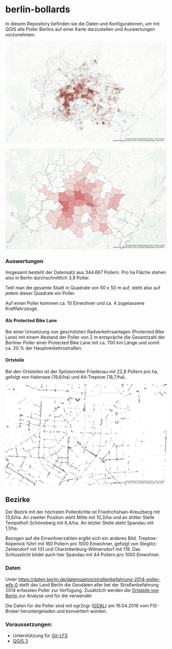 # berlin-bollards

In diesem Repository befinden sie die Daten und Konfigurationen, um mit QGIS alle Poller Berlins auf einer Karte darzustellen und Auswertungen vorzunehmen.

![Karte aller Poller](/export/karte-poller.png)

![Pollerdichte der Ortsteile](/export/karte-pollerdichte.png)

### Auswertungen

Insgesamt besteht der Datensatz aus 344.667 Pollern. Pro ha Fläche stehen also in Berlin durchschnittlich 3,9 Poller. 

Teilt man die gesamte Stadt in Quadrate von 50 x 50 m auf, steht also auf jedem dieser Quadrate ein Poller.

Auf einen Poller kommen ca. 10 Einwohner und ca. 4 zugelassene Kraftfahrzeuge.

#### Als Protected Bike Lane

Bei einer Umsetzung von geschützten Radverkehrsanlagen (Protected Bike Lane) mit einem Abstand der Poller von 2 m entspräche die Gesamtzahl der Berliner Poller einer Protected Bike Lane mit ca. 700 km Länge und somit ca. 20 % der Hauptverkehrsstraßen.

#### Ortsteile

Bei den Ortsteilen ist der Spitzenreiter Friedenau mit 22,8 Pollern pro ha, gefolgt von Halensee (19,6/ha) und Alt-Treptow (18,7/ha).

![Friedenau](./export/karte-poller-friedenau.png)

## Bezirke

Der Bezirk mit der höchsten Pollerdichte ist Friedrichshain-Kreuzberg mit 13,6/ha. An zweiter Position steht Mitte mit 10,3/ha und an dritter Stelle Tempelhof-Schöneberg mit 6,4/ha. An letzter Stelle steht Spandau mit 1,1/ha.

Bezogen auf die Einwohnerzahlen ergibt sich ein anderes Bild. Treptow-Köpenick führt mit 160 Pollern pro 1000 Einwohner, gefolgt von Steglitz-Zehlendorf mit 131 und Charlottenburg-Wilmersdorf mit 119. Das Schlusslicht bildet auch hier Spandau mit 44 Pollern pro 1000 Einwohner.

### Daten

Unter https://daten.berlin.de/datensaetze/straßenbefahrung-2014-poller-wfs-0 stellt das Land Berlin die Geodaten aller bei der Straßenbefahrung 2014 erfassten Poller zur Verfügung. Zusätzlich werden die [Ortsteile von Berlin](https://daten.berlin.de/datensaetze/ortsteile-von-berlin-wms) zur Analyse und für die verwendet

Die Daten für die Poller sind mit ogr2ogr ([GDAL](https://www.gdal.org/index.html)) am 16.04.2019 vom FIS-Broker heruntergeladen und konvertiert worden.

### Voraussetzungen:
* Unterstützung für [Git-LFS](https://git-lfs.github.com)
* [QGIS 3](https://www.qgis.org/en/site/) 